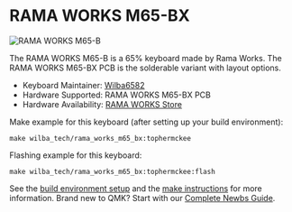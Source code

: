 # RAMA WORKS M65-BX

![RAMA WORKS M65-B](https://images.squarespace-cdn.com/content/v1/563c788ae4b099120ae219e2/1572021195246-4QHS1WZTE862N635BVR2/ke17ZwdGBToddI8pDm48kAgzYejSbWGRoJP4yk7IdNQUqsxRUqqbr1mOJYKfIPR7LoDQ9mXPOjoJoqy81S2I8N_N4V1vUb5AoIIIbLZhVYy7Mythp_T-mtop-vrsUOmeInPi9iDjx9w8K4ZfjXt2dtCOkMDEaPiGoIoGazr_ji7tWlVp5kgqCHrK9bIsxYYSbSexTd1-frD7527z4SM9QQ/RW-M65-B-WIDE-HERO-A.1710.JPG?format=1500w)

The RAMA WORKS M65-B is a 65% keyboard made by Rama Works. The RAMA WORKS M65-BX PCB is the solderable variant with layout options.

* Keyboard Maintainer: [Wilba6582](https://github.com/Wilba6582)
* Hardware Supported: RAMA WORKS M65-BX PCB  
* Hardware Availability: [RAMA WORKS Store](https://ramaworks.store/)

Make example for this keyboard (after setting up your build environment):

    make wilba_tech/rama_works_m65_bx:tophermckee

Flashing example for this keyboard:

    make wilba_tech/rama_works_m65_bx:tophermckee:flash

See the [build environment setup](https://docs.qmk.fm/#/getting_started_build_tools) and the [make instructions](https://docs.qmk.fm/#/getting_started_make_guide) for more information. Brand new to QMK? Start with our [Complete Newbs Guide](https://docs.qmk.fm/#/newbs).
